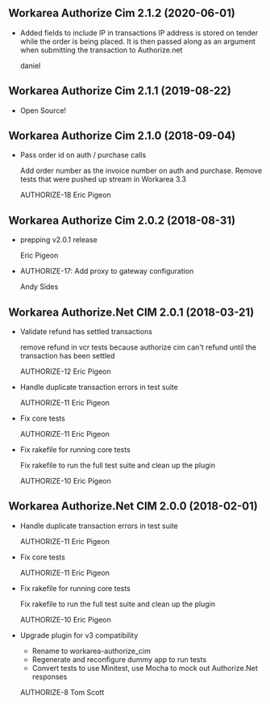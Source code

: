 Workarea Authorize Cim 2.1.2 (2020-06-01)
--------------------------------------------------------------------------------

*   Added fields to include IP in transactions IP address is stored on tender while the order is being placed. It is then passed along as an argument when submitting the transaction to Authorize.net


    daniel



Workarea Authorize Cim 2.1.1 (2019-08-22)
--------------------------------------------------------------------------------

*   Open Source!



Workarea Authorize Cim 2.1.0 (2018-09-04)
--------------------------------------------------------------------------------

*   Pass order id on auth / purchase calls

    Add order number as the invoice number on auth and purchase.
    Remove tests that were pushed up stream in Workarea 3.3

    AUTHORIZE-18
    Eric Pigeon



Workarea Authorize Cim 2.0.2 (2018-08-31)
--------------------------------------------------------------------------------

*   prepping v2.0.1 release

    Eric Pigeon

*   AUTHORIZE-17: Add proxy to gateway configuration

    Andy Sides



Workarea Authorize.Net CIM 2.0.1 (2018-03-21)
--------------------------------------------------------------------------------

*   Validate refund has settled transactions

    remove refund in vcr tests because authorize cim can't refund until the
    transaction has been settled

    AUTHORIZE-12
    Eric Pigeon

*   Handle duplicate transaction errors in test suite

    AUTHORIZE-11
    Eric Pigeon

*   Fix core tests

    AUTHORIZE-11
    Eric Pigeon

*   Fix rakefile for running core tests

    Fix rakefile to run the full test suite and clean up the plugin

    AUTHORIZE-10
    Eric Pigeon


Workarea Authorize.Net CIM 2.0.0 (2018-02-01)
--------------------------------------------------------------------------------

*   Handle duplicate transaction errors in test suite

    AUTHORIZE-11
    Eric Pigeon

*   Fix core tests

    AUTHORIZE-11
    Eric Pigeon

*   Fix rakefile for running core tests

    Fix rakefile to run the full test suite and clean up the plugin

    AUTHORIZE-10
    Eric Pigeon

*   Upgrade plugin for v3 compatibility

    - Rename to workarea-authorize_cim
    - Regenerate and reconfigure dummy app to run tests
    - Convert tests to use Minitest, use Mocha to mock out Authorize.Net responses

    AUTHORIZE-8
    Tom Scott
